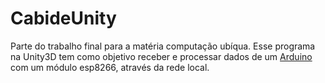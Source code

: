 # CabideUnity
  Parte do trabalho final para a matéria computação ubíqua. Esse programa na Unity3D tem como objetivo receber e processar dados de um [Arduino](https://github.com/NascimentoLucas/CabideArduino) com um módulo esp8266, através da rede local.
